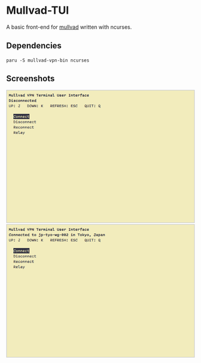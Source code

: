 # Mullvad-TUI
A basic front-end for [mullvad](https://aur.archlinux.org/packages/mullvad-vpn-bin) written with ncurses.

## Dependencies
```
paru -S mullvad-vpn-bin ncurses
```

## Screenshots
![Mullvad-TUI Disconnected](assets/mulltui-disconnected.png)
![Mullvad-TUI Connected](assets/mulltui-connected.png)
